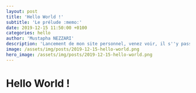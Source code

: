 ```yaml
---
layout: post
title: 'Hello World !'
subtitle: 'Le prélude :memo:'
date: 2019-12-15 11:50:00 +0100
categories: hello
author: 'Mustapha NEZZARI'
description: 'Lancement de mon site personnel, venez voir, il s''y passe des choses géniales !! \#CaTourneMal'
image: /assets/img/posts/2019-12-15-hello-world.png
hero_image: /assets/img/posts/2019-12-15-hello-world.png
---
```


# Hello World !
